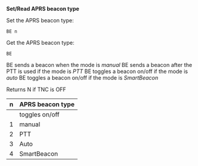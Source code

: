 __Set/Read APRS beacon type__

Set the APRS beacon type:

	BE n

Get the APRS beacon type:

	BE

BE sends a beacon when the mode is *manual*
BE sends a beacon after the PTT is used if the mode is *PTT*
BE toggles a beacon on/off if the mode is *auto*
BE toggles a beacon on/off if the mode is *SmartBeacon*

Returns N if TNC is OFF
	
|n|APRS beacon type
|---|---|
||toggles on/off
|1|manual
|2|PTT
|3|Auto
|4|SmartBeacon